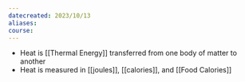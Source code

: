 ```yaml
---
datecreated: 2023/10/13
aliases: 
course:
---
```

- Heat is [[Thermal Energy]] transferred from one body of matter to another
- Heat is measured in [[joules]], [[calories]], and [[Food Calories]]